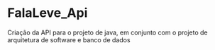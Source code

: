 # FalaLeve_Api
Criação da API para o projeto de java, em conjunto com o projeto de arquitetura de software e banco de dados
